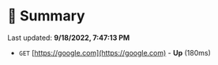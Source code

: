 # 📖 Summary
Last updated: **9/18/2022, 7:47:13 PM**

- `GET` [https://google.com](https://google.com) - **Up** (180ms)
